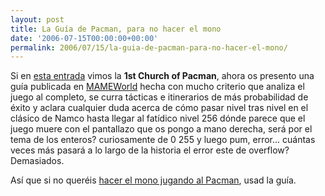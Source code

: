 ```yaml
---
layout: post
title: La Guía de Pacman, para no hacer el mono
date: '2006-07-15T00:00:00+00:00'
permalink: 2006/07/15/la-guia-de-pacman-para-no-hacer-el-mono/
---
```

<a href="http://www.mameworld.net/pacman/index.html"><img style="float:right; margin:0 0 10px 10px;cursor:pointer; cursor:hand;" src="http://photos1.blogger.com/blogger/6639/1972/1600/255split.gif" border="0" alt="" /></a>Si en <a href="http://resistancefutile.blogspot.com/2006/04/1st-church-of-pacman.html">esta entrada</a> vimos la <span style="font-weight:bold;">1st Church of Pacman</span>, ahora os presento una guía publicada en <a href="http://www.mameworld.net/pacman/index.html">MAMEWorld</a> hecha con mucho criterio que analiza el juego al completo, se curra tácticas e itinerarios de más probabilidad de éxito y aclara cualquier duda acerca de cómo pasar nivel tras nivel en el clásico de Namco hasta llegar al fatídico nivel 256 dónde parece que el juego muere con el pantallazo que os pongo a mano derecha, será por el tema de los enteros? curiosamente de 0 255 y luego pum, error... cuántas veces más pasará a lo largo de la historia el error este de overflow? Demasiados.

Así que si no queréis <a href="http://www.youtube.com/watch?v=vqvRjHaDX6M">hacer el mono jugando al Pacman</a>, usad la guía.
